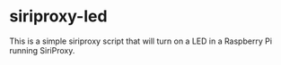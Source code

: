 siriproxy-led
=============
This is a simple siriproxy script that will turn on a LED in a Raspberry Pi running SiriProxy.
